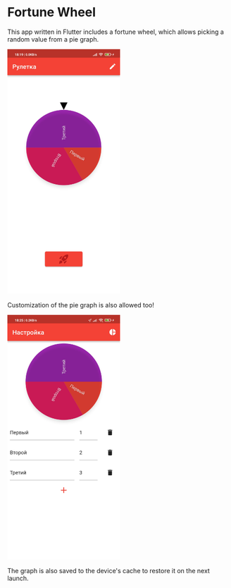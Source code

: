 # Fortune Wheel

This app written in Flutter includes a fortune wheel, which allows picking a random value from a pie graph.

<img src="preview.jpg" alt="Preview" height="555"/>

Customization of the pie graph is also allowed too!

<img src="preview2.jpg" alt="Setup preview" height="555"/>

The graph is also saved to the device's cache to restore it on the next launch.
